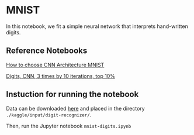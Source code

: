 # MNIST
 
In this notebook, we fit a simple neural network that interprets hand-written digits.

## Reference Notebooks

[How to choose CNN Architecture MNIST](https://www.kaggle.com/cdeotte/how-to-choose-cnn-architecture-mnist)

[Digits, CNN, 3 times by 10 iterations, top 10%](https://www.kaggle.com/vivkvv/digits-cnn-3-times-by-10-iterations-top-10)

## Instuction for running the notebook

Data can be downloaded [here](https://www.kaggle.com/c/digit-recognizer/data) and placed in the directory `./kaggle/input/digit-recognizer/`.

Then, run the Jupyter notebook `mnist-digits.ipynb`